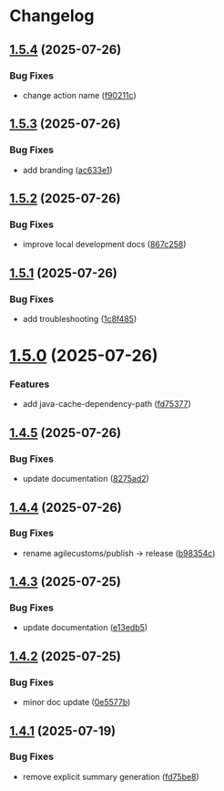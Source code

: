 # Changelog

## [1.5.4](https://github.com/agilecustoms/setup-maven-codeartifact/compare/v1.5.3...v1.5.4) (2025-07-26)

### Bug Fixes

* change action name ([f90211c](https://github.com/agilecustoms/setup-maven-codeartifact/commit/f90211c49b9dfd43e950087b1fe65f1a7a676fe0))


## [1.5.3](https://github.com/agilecustoms/setup-maven-codeartifact/compare/v1.5.2...v1.5.3) (2025-07-26)

### Bug Fixes

* add branding ([ac633e1](https://github.com/agilecustoms/setup-maven-codeartifact/commit/ac633e1ee8208b3b53797e888f27379e957d3a0e))


## [1.5.2](https://github.com/agilecustoms/setup-maven-codeartifact/compare/v1.5.1...v1.5.2) (2025-07-26)

### Bug Fixes

* improve local development docs ([867c258](https://github.com/agilecustoms/setup-maven-codeartifact/commit/867c25823092e6f121f18b35c70ae666677a3101))


## [1.5.1](https://github.com/agilecustoms/setup-maven-codeartifact/compare/v1.5.0...v1.5.1) (2025-07-26)

### Bug Fixes

* add troubleshooting ([1c8f485](https://github.com/agilecustoms/setup-maven-codeartifact/commit/1c8f485d6ac52c7f2855eff881d26a3b7be8da19))


# [1.5.0](https://github.com/agilecustoms/setup-maven-codeartifact/compare/v1.4.5...v1.5.0) (2025-07-26)

### Features

* add java-cache-dependency-path ([fd75377](https://github.com/agilecustoms/setup-maven-codeartifact/commit/fd75377bed5df110e22e70a914042c70e2818fdd))


## [1.4.5](https://github.com/agilecustoms/setup-maven-codeartifact/compare/v1.4.4...v1.4.5) (2025-07-26)

### Bug Fixes

* update documentation ([8275ad2](https://github.com/agilecustoms/setup-maven-codeartifact/commit/8275ad25df7e8124a38f314249dabb69134e4215))


## [1.4.4](https://github.com/agilecustoms/setup-maven-codeartifact/compare/v1.4.3...v1.4.4) (2025-07-26)

### Bug Fixes

* rename agilecustoms/publish -> release ([b98354c](https://github.com/agilecustoms/setup-maven-codeartifact/commit/b98354c4d92db05fc2ad0d54d09c7795f4f7968d))


## [1.4.3](https://github.com/agilecustoms/setup-maven-codeartifact/compare/v1.4.2...v1.4.3) (2025-07-25)

### Bug Fixes

* update documentation ([e13edb5](https://github.com/agilecustoms/setup-maven-codeartifact/commit/e13edb5560b0a8a3ea3210fd7ea438ebea8ed4bf))


## [1.4.2](https://github.com/agilecustoms/setup-maven-codeartifact/compare/v1.4.1...v1.4.2) (2025-07-25)

### Bug Fixes

* minor doc update ([0e5577b](https://github.com/agilecustoms/setup-maven-codeartifact/commit/0e5577b9566021efaa7d2fc17478a26e99b8993a))


## [1.4.1](https://github.com/agilecustoms/setup-maven-codeartifact/compare/v1.4.0...v1.4.1) (2025-07-19)

### Bug Fixes

* remove explicit summary generation ([fd75be8](https://github.com/agilecustoms/setup-maven-codeartifact/commit/fd75be8c3afc05ed91a12087369b6b22b97e605f))
